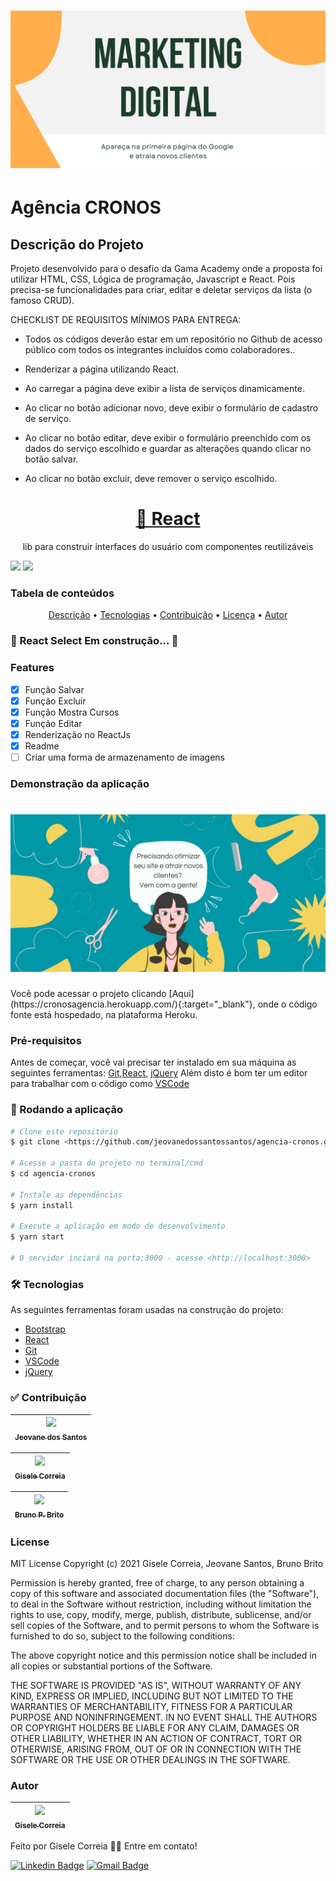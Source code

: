 <h1 align="center">
  <img src="https://github.com/GiseleCorreia/Cronos-logica/blob/main/So_h/imagens/banner-marketing.png"/>
</h1>

# Agência CRONOS

## Descrição do Projeto
<p>Projeto desenvolvido para o desafio da Gama Academy onde a proposta foi utilizar HTML, CSS, Lógica de programação, Javascript e React. Pois precisa-se funcionalidades para criar, editar e deletar serviços da lista (o famoso CRUD).

CHECKLIST DE REQUISITOS MÍNIMOS PARA ENTREGA:

- Todos os códigos deverão estar em um repositório no Github de acesso público com todos os integrantes incluídos como colaboradores..

- Renderizar a página utilizando React.

- Ao carregar a página deve exibir a lista de serviços dinamicamente.

- Ao clicar no botão adicionar novo, deve exibir o formulário de cadastro de serviço.

- Ao clicar no botão editar, deve exibir o formulário preenchido com os dados do serviço escolhido e guardar as alterações quando clicar no botão salvar.

- Ao clicar no botão excluir, deve remover o serviço escolhido.</p>

<h1 align="center">
    <a href="https://pt-br.reactjs.org/">🔗 React</a>
</h1>
<p align="center"> lib para construir interfaces do usuário com componentes reutilizáveis</p>


<img src="https://img.shields.io/badge/npm-8.1.2-blue"/> <img src="https://img.shields.io/badge/license-MIT-green"/>

### Tabela de conteúdos

<p align="center">
 <a href="#objetivo">Descrição</a> •
 <a href="#tecnologias">Tecnologias</a> • 
 <a href="#contribuicao">Contribuição</a> • 
 <a href="#licenc-a">Licença</a> • 
 <a href="#autor">Autor</a>
</p>

### 	🚧  React Select Em construção...  🚧

### Features

- [x] Função Salvar
- [x] Função Excluir
- [x] Função Mostra Cursos
- [x] Função Editar
- [x] Renderização no ReactJs
- [x] Readme
- [ ] Criar uma forma de armazenamento de imagens

### Demonstração da aplicação

<h1 align="center">
  <img src="https://github.com/GiseleCorreia/Cronos-logica/blob/main/So_h/imagens/ilustra-banner.png"/>
</h1>


<p>
Você pode acessar o projeto clicando [Aqui](https://cronosagencia.herokuapp.com/){:target="_blank"}, onde o código fonte está hospedado, na plataforma Heroku.
</p>


### Pré-requisitos

Antes de começar, você vai precisar ter instalado em sua máquina as seguintes ferramentas:
[Git](https://git-scm.com),[React](https://pt-br.reactjs.org/), [jQuery](https://jquery.com/) 
Além disto é bom ter um editor para trabalhar com o código como [VSCode](https://code.visualstudio.com/)

### 🎲 Rodando a aplicação

```bash
# Clone este repositório
$ git clone <https://github.com/jeovanedossantossantos/agencia-cronos.git>

# Acesse a pasta do projeto no terminal/cmd
$ cd agencia-cronos

# Instale as dependências
$ yarn install

# Execute a aplicação em modo de desenvolvimento
$ yarn start

# O servidor inciará na porta:3000 - acesse <http://localhost:3000>
```

### 🛠 Tecnologias

As seguintes ferramentas foram usadas na construção do projeto:

- [Bootstrap](https://getbootstrap.com/)
- [React](https://pt-br.reactjs.org/)
- [Git](https://git-scm.com)
- [VSCode](https://code.visualstudio.com/)
- [jQuery](https://jquery.com/)


### ✅ Contribuição
[<img src="https://avatars.githubusercontent.com/u/60934938?v=4=" width=115 > <br> <sub> Jeovane dos Santos </sub>](https://github.com/jeovanedossantossantos) |
| :---: |

[<img src="https://avatars.githubusercontent.com/u/66260886?v=4" width=115 > <br> <sub> Gisele Correia </sub>](https://github.com/GiseleCorreia) |
| :---: |

[<img src="https://avatars.githubusercontent.com/u/73408388?v=4=" width=115 > <br> <sub> Bruno P. Brito </sub>](https://github.com/brunopbrito31) |
| :---: | 


### License

MIT License
Copyright (c) 2021 Gisele Correia, Jeovane Santos, Bruno Brito

Permission is hereby granted, free of charge, to any person obtaining a copy
of this software and associated documentation files (the "Software"), to deal
in the Software without restriction, including without limitation the rights
to use, copy, modify, merge, publish, distribute, sublicense, and/or sell
copies of the Software, and to permit persons to whom the Software is
furnished to do so, subject to the following conditions:

The above copyright notice and this permission notice shall be included in all
copies or substantial portions of the Software.

THE SOFTWARE IS PROVIDED "AS IS", WITHOUT WARRANTY OF ANY KIND, EXPRESS OR
IMPLIED, INCLUDING BUT NOT LIMITED TO THE WARRANTIES OF MERCHANTABILITY,
FITNESS FOR A PARTICULAR PURPOSE AND NONINFRINGEMENT. IN NO EVENT SHALL THE
AUTHORS OR COPYRIGHT HOLDERS BE LIABLE FOR ANY CLAIM, DAMAGES OR OTHER
LIABILITY, WHETHER IN AN ACTION OF CONTRACT, TORT OR OTHERWISE, ARISING FROM,
OUT OF OR IN CONNECTION WITH THE SOFTWARE OR THE USE OR OTHER DEALINGS IN THE
SOFTWARE.

### Autor
[<img src="https://avatars.githubusercontent.com/u/66260886?v=4" width=115 > <br> <sub> Gisele Correia </sub>](https://github.com/GiseleCorreia) |
| :---: |  

Feito por Gisele Correia 👋🏽 Entre em contato!

[![Linkedin Badge](https://img.shields.io/badge/-Gisele-blue?style=flat-square&logo=Linkedin&logoColor=white&link=https://www.linkedin.com/in/maria-gisele-correia-53180483/)](https://www.linkedin.com/in/maria-gisele-correia-53180483/) [![Gmail Badge](https://img.shields.io/badge/-mariagisele12@gmail.com-c14438?style=flat-square&logo=Gmail&logoColor=white&link=mailto:mariagisele12@gmail.com)](mailto:mariagisele12@gmail.com)

